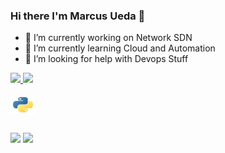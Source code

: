 ### Hi there I'm Marcus Ueda 👋
- 🔭 I’m currently working on Network SDN
- 🌱 I’m currently learning Cloud and Automation
- 🤔 I’m looking for help with Devops Stuff
<div>
  <a href="https://github.com/mshoitiueda">
  <img height="180em" src="https://github-readme-stats.vercel.app/api?username=mshoitiueda&show_icons=false&theme=tokyonight&include_all_commits=false&count_private=true"/>
  <img height="180em" src="https://github-readme-stats.vercel.app/api/top-langs/?username=mshoitiueda&layout=compact&langs_count=7&theme=tokyonight"/>
</div>
<div style="display: inline_block"><br>
  <img align="center" alt="Python" height="30" width="40" src="https://raw.githubusercontent.com/devicons/devicon/master/icons/python/python-original.svg">
  </div>
  
##

<div> 
  <a href="https://www.linkedin.com/in/mshoitiueda" target="_blank"><img src="https://img.shields.io/badge/-LinkedIn-%230077B5?style=for-the-badge&logo=linkedin&logoColor=white" target="_blank"></a> 
  <a href = "mailto:mshoitiueda@gmail.com"><img src="https://img.shields.io/badge/-Gmail-%23333?style=for-the-badge&logo=gmail&logoColor=white" target="_blank"></a>
</div>
